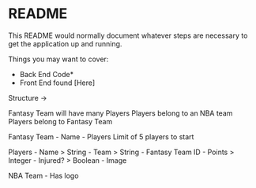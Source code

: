 # README

This README would normally document whatever steps are necessary to get the
application up and running.

Things you may want to cover:

- Back End Code\*
- Front End found [Here]

Structure ->

Fantasy Team will have many Players
Players belong to an NBA team
Players belong to Fantasy Team

Fantasy Team - Name - Players
Limit of 5 players to start

Players - Name > String - Team > String - Fantasy Team ID - Points > Integer - Injured? > Boolean - Image

NBA Team - Has logo
